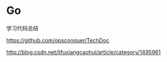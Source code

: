 # Go
学习代码总结


https://github.com/opsconquer/TechDoc  

http://blog.csdn.net/lifuxiangcaohui/article/category/1495961  
